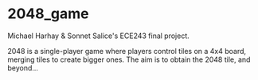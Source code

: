 # 2048_game

Michael Harhay & Sonnet Salice's ECE243 final project.

2048 is a single-player game where players control tiles on a 4x4 board, merging tiles to create bigger ones. The aim is to obtain the 2048 tile, and beyond...
